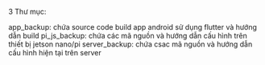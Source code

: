 3 Thư mục:   

app_backup: chứa source code build app android sử dụng flutter và hướng dẫn build
pi_js_backup: chứa các mã nguồn và hướng dẫn cấu hình trên thiết bị jetson nano/pi
server_backup: chứa csac mã nguồn và hướng dẫn cấu hình hiện tại trên server

